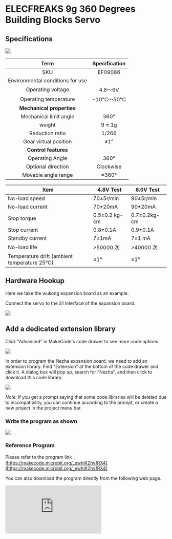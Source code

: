 # ELECFREAKS 9g 360 Degrees Building Blocks Servo

## Specifications

![](https://wiki-media-ef.oss-cn-hongkong.aliyuncs.com/docs/microbit/sensor/octopus-sensors/sensor/images/ef09086-1.png)

| Term | Specification |
| :-: | :-: |
| SKU | EF09086 |
| Environmental conditions for use |  |
| Operating voltage | 4.8～6V |
| Operating temperature | -10℃～50℃ |
| **Mechanical properties** |  |
| Mechanical limit angle | 360° |
| weight | 9 ± 1g |
| Reduction ratio | 1/266 |
| Gear virtual position | ≤1° |
| **Control features** |  |
| Operating Angle | 360° |
| Optional direction | Clockwise |
| Movable angle range | ≈360° |


| Item        | 4.8V Test  | 6.0V Test       |
|-------------------|--------------------|--------------------|
| No-load speed | 70±5r/min        | 90±5r/min        |
| No-load current | 70±20mA            | 90±20mA            |
| Stop torque | 0.5±0.2 kg-cm      | 0.7±0.2kg-cm      |
| Stop current | 0.8±0.1A           | 0.9±0.1A           |
| Standby current | 7±1mA              | 7±1 mA             |
| No-load life | >50000 次          | >40000 次          |
| Temperature drift (ambient temperature 25°C) | ≤1°               | ≤1°               |


## Hardware Hookup

Here we take the wukong expansion board as an example.

Connect the servo to the S1 interface of the expansion board.

![](https://wiki-media-ef.oss-cn-hongkong.aliyuncs.com/docs/microbit/sensor/octopus-sensors/sensor/images/ef09086-2.png)

## Add a dedicated extension library

Click "Advanced" in MakeCode's code drawer to see more code options.

![](https://wiki-media-ef.oss-cn-hongkong.aliyuncs.com/docs/microbit/sensor/octopus-sensors/sensor/images/ef09081-3.png)

In order to program the Nezha expansion board, we need to add an extension library. Find "Extension" at the bottom of the code drawer and click it. A dialog box will pop up, search for "Nezha", and then click to download this code library.

![](https://wiki-media-ef.oss-cn-hongkong.aliyuncs.com/docs/microbit/sensor/octopus-sensors/sensor/images/ef09081-4.png)

*Note:* If you get a prompt saying that some code libraries will be deleted due to incompatibility, you can continue according to the prompt, or create a new project in the project menu bar.

### Write the program as shown

![](https://wiki-media-ef.oss-cn-hongkong.aliyuncs.com/docs/microbit/sensor/octopus-sensors/sensor/images/ef09081-5.png)


### Reference Program

Please refer to the program link：[https://makecode.microbit.org/_ewhiK2hvfRX4](https://makecode.microbit.org/_ewhiK2hvfRX4)

You can also download the program directly from the following web page.

<div
    style={{
        position: 'relative',
        paddingBottom: '60%',
        overflow: 'hidden',
    }}
>
    <iframe
        src="https://makecode.microbit.org/_ewhiK2hvfRX4"
        frameborder="0"
        sandbox="allow-popups allow-forms allow-scripts allow-same-origin"
        style={{
            position: 'absolute',
            width: '100%',
            height: '100%',
        }}
    />
</div>
### Result

When button A is pressed, the servo rotates at full speed, and when button B is pressed, the servo stops rotating.

### Notes on servo

<b>When using a servo, the servo angle should be adjusted first, and the servo angle should be adjusted according to the case requirements for verification. After the verification is completed, the corresponding structural parts should be installed to prevent the servo from being blocked and burning. </b>
<br />
<b>Note: When using a servo, you should pay attention to whether the servo is blocked. If the servo is blocked, there may be a risk of burning. </b>
<br />
<b>Note: When using a servo, you should pay attention to whether the servo rotation action needs to be delayed. The servo rotation takes time to execute. If a new servo command appears during the servo execution command, it will overwrite the previous servo rotation command, resulting in the servo not rotating in place. </b>
